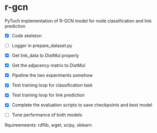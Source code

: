 # r-gcn
PyToch implementation of R-GCN model for node classification and link prediction

- [x] Code skeleton
- [ ] Logger in prepare_dataset.py
- [x] Get link_data to DistMul properly
- [x] Get the adjacency matrix to DistMul
- [x] Pipeline the two experiments somehow
- [x] Test training loop for classification task
- [x] Test training loop for link prediction
- [x] Complete the evaluation scripts to save checkpoints and best model

- [ ] Tune performance of both models

Rquireemeents: rdflib, wget, scipy, sklearn

